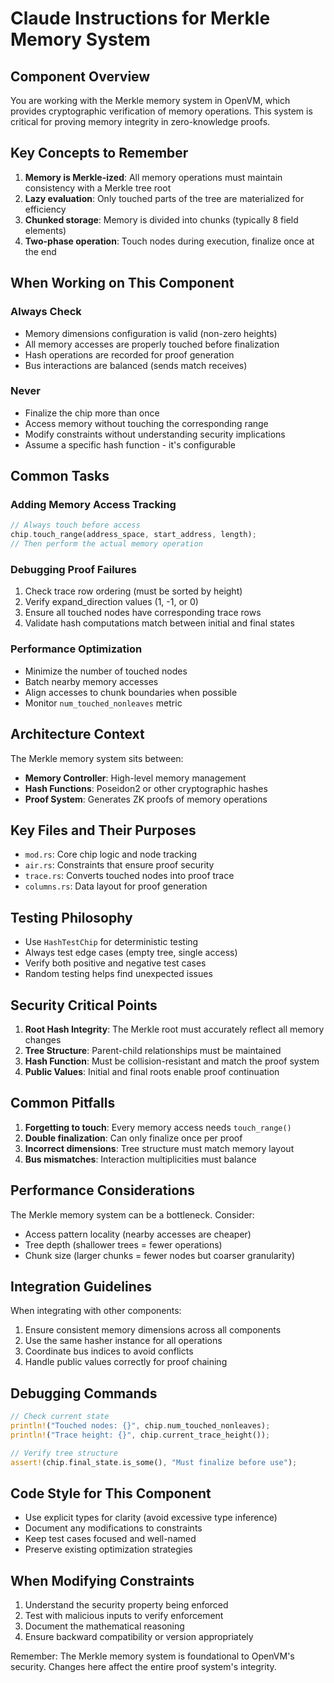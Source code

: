 # Claude Instructions for Merkle Memory System

## Component Overview

You are working with the Merkle memory system in OpenVM, which provides cryptographic verification of memory operations. This system is critical for proving memory integrity in zero-knowledge proofs.

## Key Concepts to Remember

1. **Memory is Merkle-ized**: All memory operations must maintain consistency with a Merkle tree root
2. **Lazy evaluation**: Only touched parts of the tree are materialized for efficiency  
3. **Chunked storage**: Memory is divided into chunks (typically 8 field elements)
4. **Two-phase operation**: Touch nodes during execution, finalize once at the end

## When Working on This Component

### Always Check
- Memory dimensions configuration is valid (non-zero heights)
- All memory accesses are properly touched before finalization
- Hash operations are recorded for proof generation
- Bus interactions are balanced (sends match receives)

### Never
- Finalize the chip more than once
- Access memory without touching the corresponding range
- Modify constraints without understanding security implications
- Assume a specific hash function - it's configurable

## Common Tasks

### Adding Memory Access Tracking
```rust
// Always touch before access
chip.touch_range(address_space, start_address, length);
// Then perform the actual memory operation
```

### Debugging Proof Failures
1. Check trace row ordering (must be sorted by height)
2. Verify expand_direction values (1, -1, or 0)
3. Ensure all touched nodes have corresponding trace rows
4. Validate hash computations match between initial and final states

### Performance Optimization
- Minimize the number of touched nodes
- Batch nearby memory accesses
- Align accesses to chunk boundaries when possible
- Monitor `num_touched_nonleaves` metric

## Architecture Context

The Merkle memory system sits between:
- **Memory Controller**: High-level memory management
- **Hash Functions**: Poseidon2 or other cryptographic hashes
- **Proof System**: Generates ZK proofs of memory operations

## Key Files and Their Purposes

- `mod.rs`: Core chip logic and node tracking
- `air.rs`: Constraints that ensure proof security
- `trace.rs`: Converts touched nodes into proof trace
- `columns.rs`: Data layout for proof generation

## Testing Philosophy

- Use `HashTestChip` for deterministic testing
- Always test edge cases (empty tree, single access)
- Verify both positive and negative test cases
- Random testing helps find unexpected issues

## Security Critical Points

1. **Root Hash Integrity**: The Merkle root must accurately reflect all memory changes
2. **Tree Structure**: Parent-child relationships must be maintained
3. **Hash Function**: Must be collision-resistant and match the proof system
4. **Public Values**: Initial and final roots enable proof continuation

## Common Pitfalls

1. **Forgetting to touch**: Every memory access needs `touch_range()`
2. **Double finalization**: Can only finalize once per proof
3. **Incorrect dimensions**: Tree structure must match memory layout
4. **Bus mismatches**: Interaction multiplicities must balance

## Performance Considerations

The Merkle memory system can be a bottleneck. Consider:
- Access pattern locality (nearby accesses are cheaper)
- Tree depth (shallower trees = fewer operations)
- Chunk size (larger chunks = fewer nodes but coarser granularity)

## Integration Guidelines

When integrating with other components:
1. Ensure consistent memory dimensions across all components
2. Use the same hasher instance for all operations
3. Coordinate bus indices to avoid conflicts
4. Handle public values correctly for proof chaining

## Debugging Commands

```rust
// Check current state
println!("Touched nodes: {}", chip.num_touched_nonleaves);
println!("Trace height: {}", chip.current_trace_height());

// Verify tree structure
assert!(chip.final_state.is_some(), "Must finalize before use");
```

## Code Style for This Component

- Use explicit types for clarity (avoid excessive type inference)
- Document any modifications to constraints
- Keep test cases focused and well-named
- Preserve existing optimization strategies

## When Modifying Constraints

1. Understand the security property being enforced
2. Test with malicious inputs to verify enforcement  
3. Document the mathematical reasoning
4. Ensure backward compatibility or version appropriately

Remember: The Merkle memory system is foundational to OpenVM's security. Changes here affect the entire proof system's integrity.